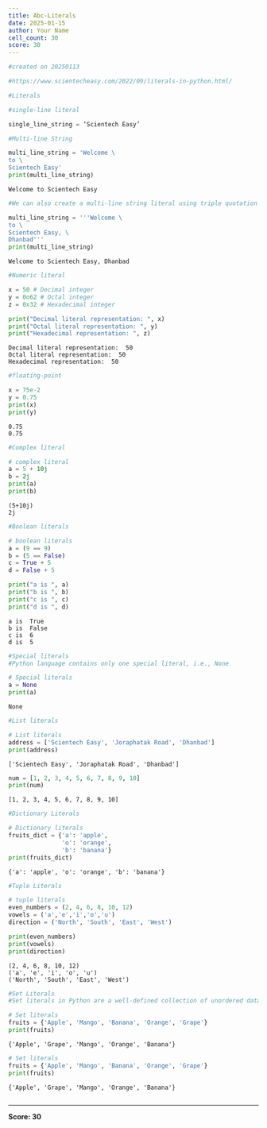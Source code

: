 ```yaml
---
title: Abc-Literals
date: 2025-01-15
author: Your Name
cell_count: 30
score: 30
---
```


```python
#created on 20250113
```


```python
#https://www.scientecheasy.com/2022/09/literals-in-python.html/
```


```python
#Literals
```


```python
#single-line literal
```


```python
single_line_string = ‘Scientech Easy’
```


```python
#Multi-line String
```


```python
multi_line_string = 'Welcome \
to \
Scientech Easy'
print(multi_line_string)

```

    Welcome to Scientech Easy



```python
#We can also create a multi-line string literal using triple quotation marks.
```


```python
multi_line_string = '''Welcome \
to \
Scientech Easy, \
Dhanbad'''
print(multi_line_string)

```

    Welcome to Scientech Easy, Dhanbad



```python
#Numeric literal 
```


```python
x = 50 # Decimal integer
y = 0o62 # Octal integer
z = 0x32 # Hexadecimal integer

print("Decimal literal representation: ", x)
print("Octal literal representation: ", y)
print("Hexadecimal representation: ", z)

```

    Decimal literal representation:  50
    Octal literal representation:  50
    Hexadecimal representation:  50



```python
#floating-point
```


```python
x = 75e-2
y = 0.75
print(x)
print(y)

```

    0.75
    0.75



```python
#Complex literal
```


```python
# complex literal
a = 5 + 10j
b = 2j
print(a)
print(b)

```

    (5+10j)
    2j



```python
#Boolean literals
```


```python
# boolean literals
a = (9 == 9)
b = (5 == False)
c = True + 5
d = False + 5 

print("a is ", a)
print("b is ", b)
print("c is ", c)
print("d is ", d)

```

    a is  True
    b is  False
    c is  6
    d is  5



```python
#Special literals
#Python language contains only one special literal, i.e., None
```


```python
# Special literals
a = None
print(a) 

```

    None



```python
#List literals
```


```python
# List literals
address = ['Scientech Easy', 'Joraphatak Road', 'Dhanbad']
print(address)

```

    ['Scientech Easy', 'Joraphatak Road', 'Dhanbad']



```python
num = [1, 2, 3, 4, 5, 6, 7, 8, 9, 10]
print(num)

```

    [1, 2, 3, 4, 5, 6, 7, 8, 9, 10]



```python
#Dictionary Literals
```


```python
# Dictionary literals
fruits_dict = {'a': 'apple',
               'o': 'orange',
               'b': 'banana'}
print(fruits_dict)

```

    {'a': 'apple', 'o': 'orange', 'b': 'banana'}



```python
#Tuple Literals
```


```python
# tuple literals
even_numbers = (2, 4, 6, 8, 10, 12)
vowels = ('a','e','i','o','u')
direction = ('North', 'South', 'East', 'West')

print(even_numbers)
print(vowels)
print(direction)

```

    (2, 4, 6, 8, 10, 12)
    ('a', 'e', 'i', 'o', 'u')
    ('North', 'South', 'East', 'West')



```python
#Set Literals
#Set literals in Python are a well-defined collection of unordered data that cannot be changed.
```


```python
# Set literals
fruits = {'Apple', 'Mango', 'Banana', 'Orange', 'Grape'}
print(fruits)

```

    {'Apple', 'Grape', 'Mango', 'Orange', 'Banana'}



```python
# Set literals
fruits = {'Apple', 'Mango', 'Banana', 'Orange', 'Grape'}
print(fruits)

```

    {'Apple', 'Grape', 'Mango', 'Orange', 'Banana'}



```python

```


---
**Score: 30**
